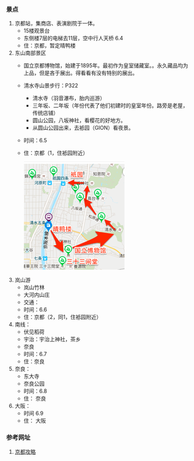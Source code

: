 ### 景点
1. 京都站，集商店、表演剧院于一体。
	* 15楼观景台
	* 东侧楼7层的电梯去11层，空中行人天桥 6.4
	* 住：京都，暂定晴鸭楼
2. 东山南部景区
	* 国立京都博物馆，始建于1895年。最初作为皇室储藏室。。永久藏品均为上品，但是吝于展出。得看看有没有特别的展出。
	* 清水寺山景步行：P322
		* 清水寺（羽音瀑布，胎内巡游）
		* 三年坂、二年坂（年份代表了他们初建时的皇室年份。路旁是老屋，传统店铺）
		* 圆山公园，八坂神社，看樱花的好地方。
		* 从圆山公园出来，去袛园（GION）看夜景。
	* 时间：6.5
	* 住：京都（1，住袛园附近）

		![Alt text](/map1.png)
3. 岚山游 
	* 岚山竹林
	* 大河内山庄
	* 交通：                                                                                               
	* 时间：6.6
	* 住：京都（2，同1，住袛园附近）
4. 南线：
	* 伏见稻荷
	* 宇治：宇治上神社，茶乡
	* 奈良
	* 时间：6.7
	* 住：奈良
5. 奈良：
	* 东大寺
	* 奈良公园
	* 时间：6.8
	* 住： 奈良
6. 大阪：
    * 时间 6.9
    * 住： 大阪
    


### 参考网址
1. [京都攻略](http://kyoto.travel/cn/)


